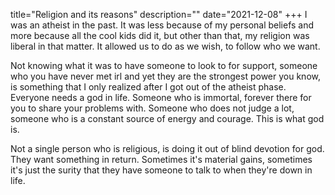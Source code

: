 title="Religion and its reasons"
description=""
date="2021-12-08"
+++
I was an atheist in the past. It was less because of my personal beliefs and more because all the cool kids did it, but other than that, my religion was liberal in that matter. It allowed us to do as we wish, to follow who we want.

Not knowing what it was to have someone to look to for support, someone who you have never met irl and yet they are the strongest power you know, is something that I only realized after I got out of the atheist phase. Everyone needs a god in life. Someone who is immortal, forever there for you to share your problems with. Someone who does not judge a lot, someone who is a constant source of energy and courage. This is what god is.

Not a single person who is religious, is doing it out of blind devotion for god. They want something in return. Sometimes it's material gains, sometimes it's just the surity that they have someone to talk to when they're down in life.
